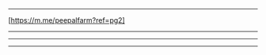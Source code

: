 <div class="fb-customerchat" page_id="1504767806516890" ref="pg1"></div>

---------------------------------------------------------

[https://m.me/peepalfarm?ref=pg2]

---------------------------------------------------------
<!--
<div class="fb-send-to-messenger" 
  messenger_app_id="100106846859332" 
  page_id="1504767806516890" 
  data-ref="pg3" 
  color="white" 
  size="standard">
</div>
-->
---------------------------------------------------------

<div class="fb-messenger-checkbox"  
  origin=peepalfarm.org
  messenger_app_id="100106846859332" 
  page_id="1504767806516890" 
  user_ref="pg4"
  prechecked="true"
  allow_login="true"
  size="standard">
</div>

---------------------------------------------------------
